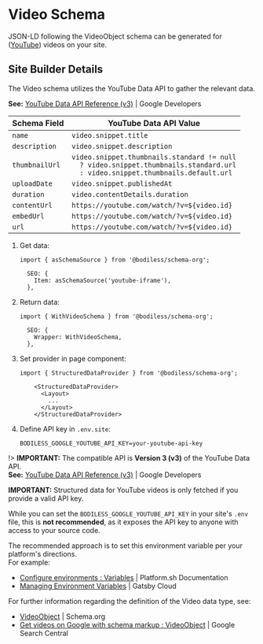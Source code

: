 # Video Schema

JSON-LD following the VideoObject schema can be generated for ([YouTube](/Components/YouTube))
videos on your site.

## Site Builder Details

The Video schema utilizes the YouTube Data API to gather the relevant data.

**See:** [YouTube Data API Reference (v3)](https://developers.google.com/youtube/v3/docs) | Google
Developers

| Schema Field   | YouTube Data API Value                     |
| -------------- | ------------------------------------------ |
| `name`         | `video.snippet.title`                      |
| `description`  | `video.snippet.description`                |
| `thumbnailUrl` | `video.snippet.thumbnails.standard != null` <br/> `  ? video.snippet.thumbnails.standard.url` <br/> `  : video.snippet.thumbnails.default.url` |
| `uploadDate`   | `video.snippet.publishedAt`                |
| `duration`     | `video.contentDetails.duration`            |
| `contentUrl`   | `https://youtube.com/watch/?v=${video.id}` |
| `embedUrl`     | `https://youtube.com/watch/?v=${video.id}` |
| `url`          | `https://youtube.com/watch/?v=${video.id}` |

01. Get data:

    ```tsx
    import { asSchemaSource } from '@bodiless/schema-org';

      SEO: {
        Item: asSchemaSource('youtube-iframe'),
      },
    ```

01. Return data:

    ```tsx
    import { WithVideoSchema } from '@bodiless/schema-org';

      SEO: {
        Wrapper: WithVideoSchema,
      },
    ```

01. Set provider in page component:

    ```tsx
    import { StructuredDataProvider } from '@bodiless/schema-org';

        <StructuredDataProvider>
          <Layout>
            ...
          </Layout>
        </StructuredDataProvider>
    ```

01. Define API key in `.env.site`:

    ```shell
    BODILESS_GOOGLE_YOUTUBE_API_KEY=your-youtube-api-key
    ```

!>  **IMPORTANT:** The compatible API is **Version 3 (v3)** of the YouTube Data API.  
    **See:** [YouTube Data API Reference (v3)](https://developers.google.com/youtube/v3/docs ':target=_blank')
    | Google Developers

<!-- Inlining HTML to add multi-line warning block with unordered list. -->
<div class="tip">
  <strong>IMPORTANT:</strong> Structured data for YouTube videos is only fetched if you provide a
  valid API key.

  While you can set the `BODILESS_GOOGLE_YOUTUBE_API_KEY` in your site's `.env` file, this is
  **not recommended**, as it exposes the API key to anyone with access to your source code.

  The recommended approach is to set this environment variable per your platform's directions.  
  For example:

  - [Configure environments : Variables](https://docs.platform.sh/administration/web/configure-environment.html#variables ':target=_blank') | Platform.sh Documentation
  - [Managing Environment Variables](https://support.gatsbyjs.com/hc/en-us/articles/360053096753-Managing-Environment-Variables ':target=_blank') | Gatsby Cloud

</div>

For further information regarding the definition of the Video data type, see:

- [VideoObject](https://schema.org/VideoObject ':target=_blank') | Schema.org
- [Get videos on Google with schema markup : VideoObject](https://developers.google.com/search/docs/advanced/structured-data/video#video-object ':target=_blank') | Google Search Central